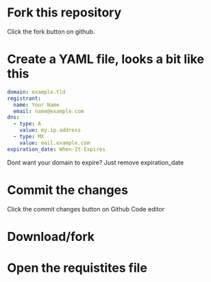 # Fork this repository
Click the fork button on github.
# Create a YAML file, looks a bit like this

```yaml
domain: example.tld
registrant:
  name: Your Name
  email: name@example.com
dns:
  - type: A
    value: my.ip.address
  - type: MX
    value: mail.example.com
expiration_date: When-It-Expires
```

Dont want your domain to expire? Just remove expiration_date

# Commit the changes

Click the commit changes button on Github Code editor

# Download/fork

# Open the requistites file
